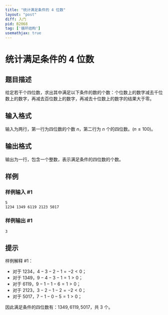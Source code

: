 ```yaml
---
title: "统计满足条件的 4 位数"
layout: "post"
diff: 入门
pid: B2068
tag: ['循环结构']
usemathjax: true
---
```


# 统计满足条件的 4 位数
## 题目描述

给定若干个四位数，求出其中满足以下条件的数的个数：个位数上的数字减去千位数上的数字，再减去百位数上的数字，再减去十位数上的数字的结果大于零。
## 输入格式

输入为两行，第一行为四位数的个数 $n$，第二行为 $n$ 个的四位数。$(n \le 100)$。
## 输出格式

输出为一行，包含一个整数，表示满足条件的四位数的个数。
## 样例

### 样例输入 #1
```
5
1234 1349 6119 2123 5017
```
### 样例输出 #1
```
3

```
## 提示

样例解释 #1：

- 对于 $1234$，$4-3-2-1=-2<0$；
- 对于 $1349$，$9-4-3-1=1>0$；
- 对于 $6119$，$9-1-1-6=1>0$；
- 对于 $2123$，$3-2-1-2=-2<0$；
- 对于 $5017$，$7-1-0-5=1>0$；

因此满足条件的四位数有：$1349,6119,5017$，共 $3$ 个。
